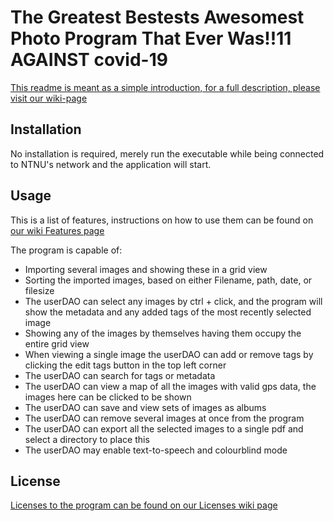 # The Greatest Bestests Awesomest Photo Program That Ever Was!!11 AGAINST covid-19

[This readme is meant as a simple introduction, for a full description, please visit our wiki-page](https://gitlab.stud.idi.ntnu.no/team3-2020/systemutvikling/-/wikis/home)

## Installation

No installation is required, merely run the executable while being connected to NTNU's network and the application will start.

## Usage

This is a list of features, instructions on how to use them can be found on [our wiki Features page](https://gitlab.stud.idi.ntnu.no/team3-2020/systemutvikling/-/wikis/Features)

The program is capable of:
 * Importing several images and showing these in a grid view
 * Sorting the imported images, based on either Filename, path, date, or filesize
 * The userDAO can select any images by ctrl + click, and the program will show the metadata and any added tags of the most recently selected image
 * Showing any of the images by themselves having them occupy the entire grid view
 * When viewing a single image the userDAO can add or remove tags by clicking the edit tags button in the top left corner
 * The userDAO can search for tags or metadata
 * The userDAO can view a map of all the images with valid gps data, the images here can be clicked to be shown
 * The userDAO can save and view sets of images as albums
 * The userDAO can remove several images at once from the program
 * The userDAO can export all the selected images to a single pdf and select a directory to place this
 * The userDAO may enable text-to-speech and colourblind mode

## License
[Licenses to the program can be found on our Licenses wiki page](https://gitlab.stud.idi.ntnu.no/team3-2020/systemutvikling/-/wikis/Licenses) 